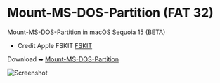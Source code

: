 # Mount-MS-DOS-Partition (FAT 32)
Mount-MS-DOS-Partition in macOS Sequoia 15 (BETA)

- Credit Apple FSKIT [FSKIT](https://developer.apple.com/documentation/fskit)

Download ➥ [Mount-MS-DOS-Partition](https://github.com/chris1111/Mount-MS-DOS-Partition/raw/Master/Mount-MS-DOS-Partition.zip)



![Screenshot](https://github.com/user-attachments/assets/ee8a1e39-a293-46aa-a857-e725ca7eb095)
